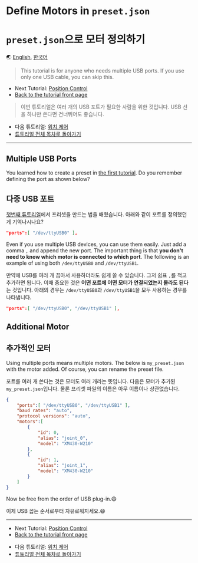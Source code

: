 <!---------------------------->
<!-- multilangual suffix: en, kr -->
<!---------------------------->

<!-- [en] -->
# Define Motors in `preset.json`
<!-- [kr] -->
# `preset.json`으로 모터 정의하기
<!-- [common] -->

🌏 [English](multiple_ports.en.md), [한국어](multiple_ports.kr.md)

<!-- [en] -->
> This tutorial is for anyone who needs multiple USB ports. If you use only one USB cable, you can skip this.

- Next Tutorial: [Position Control](position_control.en.md)
- [Back to the tutorial front page](TUTORIAL.en.md)
<!-- [kr] -->
> 이번 튜토리얼은 여러 개의 USB 포트가 필요한 사람을 위한 것입니다. USB 선을 하나만 쓴다면 건너뛰어도 좋습니다.

- 다음 튜토리얼: [위치 제어](position_control.kr.md)
- [튜토리얼 전체 목차로 돌아가기](TUTORIAL.kr.md)
<!-- [common] -->

---

<!-- [en] -->
## Multiple USB Ports

You learned how to create a preset in [the first tutorial](make_preset.en.md). Do you remember defining the port as shown below?
<!-- [kr] -->
## 다중 USB 포트

[첫번째 튜토리얼](make_preset.kr.md)에서 프리셋을 만드는 법을 배웠습니다. 아래와 같이 포트를 정의했던 게 기억나시나요?
<!-- [common] -->

```json
"ports":[ "/dev/ttyUSB0" ],
```

<!-- [en] -->
Even if you use multiple USB devices, you can use them easily. Just add a comma `,` and append the new port.
The important thing is that **you don't need to know which motor is connected to which port**. The following is an example of using both `/dev/ttyUSB0` and `/dev/ttyUSB1`.
<!-- [kr] -->
만약에 USB를 여러 개 꼽아서 사용하더라도 쉽게 쓸 수 있습니다. 그저 쉼표 `,`를 적고 추가하면 됩니다. 이때 중요한 것은 **어떤 포트에 어떤 모터가 연결되었는지 몰라도 된다**는 것입니다. 아래의 경우는 `/dev/ttyUSB0`과 `/dev/ttyUSB1`을 모두 사용하는 경우를 나타냅니다.
<!-- [common] -->

```json
"ports":[ "/dev/ttyUSB0", "/dev/ttyUSB1" ],
```

<!-- [en] -->
## Additional Motor
<!-- [kr] -->
## 추가적인 모터
<!-- [common] -->

<!-- [en] -->
Using multiple ports means multiple motors. The below is `my_preset.json` with the motor added. Of course, you can rename the preset file.
<!-- [kr] -->
포트를 여러 개 쓴다는 것은 모터도 여러 개라는 뜻입니다. 다음은 모터가 추가된 `my_preset.json`입니다. 물론 프리셋 파일의 이름은 아무 이름이나 상관없습니다.
<!-- [common] -->

```json
{
    "ports":[ "/dev/ttyUSB0", "/dev/ttyUSB1" ],
    "baud rates": "auto",
    "protocol versions": "auto",
    "motors":[
        {
            "id": 0,
            "alias": "joint_0",
            "model": "XM430-W210"
        },
        {
            "id": 1,
            "alias": "joint_1",
            "model": "XM430-W210"
        }
    ]
}
```

<!-- [en] -->
Now be free from the order of USB plug-in.😄
<!-- [kr] -->
이제 USB 꼽는 순서로부터 자유로워지세요.😄
<!-- [common] -->

---

<!-- [en] -->
- Next Tutorial: [Position Control](position_control.en.md)
- [Back to the tutorial front page](TUTORIAL.en.md)
<!-- [kr] -->
- 다음 튜토리얼: [위치 제어](position_control.kr.md)
- [튜토리얼 전체 목차로 돌아가기](TUTORIAL.kr.md)
<!-- [common] -->
